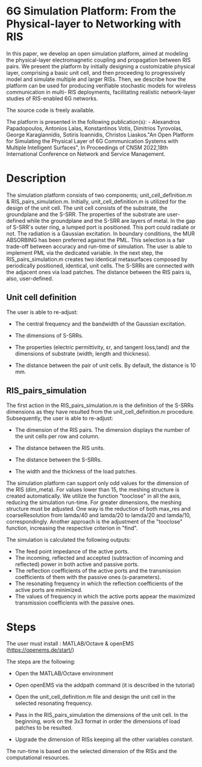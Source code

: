 #  6G Simulation Platform: From the Physical-layer to Networking with RIS

In this paper, we develop an open simulation platform, aimed at modeling the physical-layer electromagnetic coupling and propagation between RIS pairs. We present the platform by initially designing a customizable physical layer, comprising a basic unit cell, and then proceeding to progressively model and simulate multiple and larger RISs. Then, we describe how the platform can be used for producing verifiable stochastic models for wireless communication in multi- RIS deployments, facilitating realistic network-layer studies of RIS-enabled 6G networks. 

The source code is freely available.

The platform is presented in the following publication(s):
    - Alexandros Papadopoulos, Antonios Lalas, Konstantinos Votis, Dimitrios Tyrovolas, George Karagiannidis, Sotiris Ioannidis, Christos Liaskos."An Open Platform for Simulating the Physical Layer of 6G Communication Systems with Multiple Intelligent Surfaces", In Proceedings of CNSM 2022,18th International Conference on Network and Service Management.


# Description
The simulation platform consists of two components; unit_cell_definition.m & RIS_pairs_simulation.m. Initially, unit_cell_definition.m is utilized for the design of the unit cell. The unit cell consists of the substrate, the groundplane and the S-SRR. The properties of the substrate are user-defined while the groundplane and the S-SRR are layers of metal. In the gap of S-SRR's outer ring, a lumped port is positioned. This port could radiate or not. The radiation is a Gaussian excitation.
In boundary conditions, the MUR ABSORBING has been preferred against the PML. This selection is a fair trade-off between accuracy and run-time of simulation. The user is able to implement PML via the dedicated variable.
In the next step, the RIS_pairs_simulation.m creates two identical metasurfaces composed by periodically positioned, identical, unit cells. The S-SRRs are connected with the adjacent ones via load patches. The distance between the RIS pairs is, also, user-defined.



## Unit cell definition
The user is able to re-adjust:  

   - The central frequency and the bandwidth of the Gaussian excitation. 
               
   - The dimensions of S-SRRs.
   
   - The properties (electric permittivity, εr, and tangent loss,tand) and the dimensions of substrate (width, length and thickness).
   
   - The distance between the pair of unit cells. By default, the distance is 10 mm.


## RIS_pairs_simulation

The first action in the RIS_pairs_simulation.m is the definition of the S-SRRs dimensions as they have resulted from the unit_cell_definition.m procedure. Subsequently, the user is able to re-adjust:

   - The dimension of the RIS pairs. The dimension displays the number of the unit cells per row and column.
   
   - The distance between the RIS units.
   
   - The distance between the S-SRRs.
   
   - The width and the thickness of the load patches.


The simulation platform can support only odd values for the dimension of the RIS (dim_meta). For values lower than 15, the meshing structure is created automatically. We utilize the function "tooclose" in all the axis, reducing the simulation run-time. For greater dimensions, the meshing structure must be adjusted. One way is the reduction of both max_res and coarseResolution from lamda/40 and lamda/20 to lamda/20 and lamda/10, correspondingly.
Another approach is the adjustment of the "tooclose" function, increasing the respective criterion in "find".  

The simulation is calculated the following outputs:

- The feed point impedance of the active ports.
- The incoming, reflected and accepted (subtraction of incoming and reflected) power in both active and passive ports.
- The reflection coefficients of the active ports and the transmission coefficients of them with the passive ones (s-parameters).
- The resonating frequency in which the reflection coefficients of the active ports are minimized.
- The values of frequency in which the active ports appear the maximized transmission coefficients with the passive ones.



# Steps
The user must install : MATLAB/Octave & openEMS (https://openems.de/start/)

The steps are the following:

   - Open the MATLAB/Octave environment

   - Open openEMS via the addpath command (it is described in the tutorial)

   - Open the unit_cell_definition.m file and design the unit cell in the selected resonating frequency.

   - Pass in the RIS_pairs_simulation the dimensions of the unit cell. In the beginning, work on the 3x3 format in order the dimensions of load patches to be resulted.

   - Upgrade the dimension of RISs keeping all the other variables constant.

The run-time is based on the selected dimension of the RISs and the computational resources.
